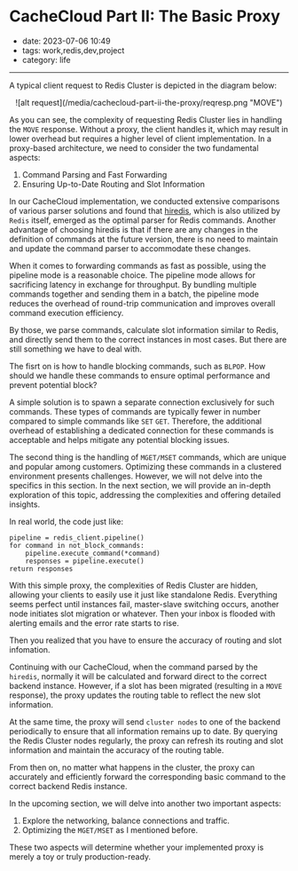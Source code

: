 # CacheCloud Part II: The Basic Proxy

- date: 2023-07-06 10:49
- tags: work,redis,dev,project
- category: life

-------------------

A typical client request to Redis Cluster is depicted in the diagram below:

<center>![alt request](/media/cachecloud-part-ii-the-proxy/reqresp.png "MOVE")</center>

As you can see, the complexity of requesting Redis Cluster lies in handling the `MOVE` response. Without a proxy, the client handles it, which may result in lower overhead but requires a higher level of client implementation. In a proxy-based architecture, we need to consider the two fundamental aspects:

1. Command Parsing and Fast Forwarding
2. Ensuring Up-to-Date Routing and Slot Information

In our CacheCloud implementation, we conducted extensive comparisons of various parser solutions and found that [hiredis](https://github.com/redis/hiredis), which is also utilized by `Redis` itself, emerged as the optimal parser for Redis commands. Another advantage of choosing hiredis is that if there are any changes in the definition of commands at the future version, there is no need to maintain and update the command parser to accommodate these changes. 

When it comes to forwarding commands as fast as possible, using the pipeline mode is a reasonable choice. The pipeline mode allows for sacrificing latency in exchange for throughput. By bundling multiple commands together and sending them in a batch, the pipeline mode reduces the overhead of round-trip communication and improves overall command execution efficiency. 

By those, we parse commands, calculate slot information similar to Redis, and directly send them to the correct instances in most cases. But there are still something we have to deal with.

The fisrt on is how to handle blocking commands, such as `BLPOP`. How should we handle these commands to ensure optimal performance and prevent potential block?

A simple solution is to spawn a separate connection exclusively for such commands. These types of commands are typically fewer in number compared to simple commands like `SET` `GET`. Therefore, the additional overhead of establishing a dedicated connection for these commands is acceptable and helps mitigate any potential blocking issues.

The second thing is the handling of `MGET/MSET` commands, which are unique and popular among customers. Optimizing these commands in a clustered environment presents challenges. However, we will not delve into the specifics in this section. In the next section, we will provide an in-depth exploration of this topic, addressing the complexities and offering detailed insights.

In real world, the code just like:

```
pipeline = redis_client.pipeline()
for command in not_block_commands:
    pipeline.execute_command(*command)
    responses = pipeline.execute()
return responses
```

With this simple proxy, the complexities of Redis Cluster are hidden, allowing your clients to easily use it just like standalone Redis. Everything seems perfect until instances fail, master-slave switching occurs, another node initiates slot migration or whatever. Then your inbox is flooded with alerting emails and the error rate starts to rise.

Then you realized that you have to ensure the accuracy of routing and slot infomation.

Continuing with our CacheCloud, when the command parsed by the `hiredis`, normally it will be calculated and forward direct to the correct backend instance. However, if a slot has been migrated (resulting in a `MOVE` response), the proxy updates the routing table to reflect the new slot information.

At the same time, the proxy will send `cluster nodes` to one of the backend periodically to ensure that all information remains up to date. By querying the Redis Cluster nodes regularly, the proxy can refresh its routing and slot information and maintain the accuracy of the routing table.

From then on, no matter what happens in the cluster, the proxy can accurately and efficiently forward the corresponding basic command to the correct backend Redis instance. 

In the upcoming section, we will delve into another two important aspects:

1. Explore the networking, balance connections and traffic.
2. Optimizing the `MGET/MSET` as I mentioned before.
 
These two aspects will determine whether your implemented proxy is merely a toy or truly production-ready.